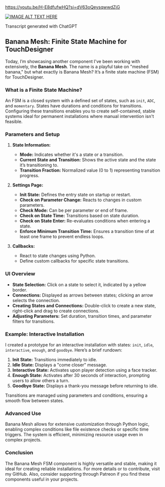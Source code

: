 https://youtu.be/H-E8dfufwHQ?si=dV63oQeysqwwdZjG

[![IMAGE ALT TEXT HERE](https://img.youtube.com/vi/H-E8dfufwHQ/0.jpg)](https://www.youtube.com/watch?H-E8dfufwHQ)

Transcript generated with ChatGPT

## Banana Mesh: Finite State Machine for TouchDesigner

Today, I’m showcasing another component I've been working with extensively, the **Banana Mesh**. The name is a playful take on "meshed banana," but what exactly is Banana Mesh? It’s a finite state machine (FSM) for TouchDesigner.

### What is a Finite State Machine?

An FSM is a closed system with a defined set of states, such as `init`, `ADC`, and `momentary`. States have durations and conditions for transitions. Configuring these transitions enables you to create self-contained, stable systems ideal for permanent installations where manual intervention isn't feasible.

### Parameters and Setup

1. **State Information:**
   - **Mode:** Indicates whether it's a state or a transition.
   - **Current State and Transition:** Shows the active state and the state it’s transitioning to.
   - **Transition Fraction:** Normalized value (0 to 1) representing transition progress.

2. **Settings Page:**
   - **Init State:** Defines the entry state on startup or restart.
   - **Check on Parameter Change:** Reacts to changes in custom parameters.
   - **Check Mode:** Can be per parameter or end of frame.
   - **Check on State Time:** Transitions based on state duration.
   - **Check on State Enter:** Re-evaluates conditions when entering a state.
   - **Enforce Minimum Transition Time:** Ensures a transition time of at least one frame to prevent endless loops.

3. **Callbacks:**
   - React to state changes using Python.
   - Define custom callbacks for specific state transitions.

### UI Overview

- **State Selection:** Click on a state to select it, indicated by a yellow border.
- **Connections:** Displayed as arrows between states; clicking an arrow selects the connection.
- **Creating States and Connections:** Double-click to create a new state, right-click and drag to create connections.
- **Adjusting Parameters:** Set duration, transition times, and parameter filters for transitions.

### Example: Interactive Installation

I created a prototype for an interactive installation with states: `init`, `idle`, `interactive`, `enough`, and `goodbye`. Here’s a brief rundown:

1. **Init State:** Transitions immediately to idle.
2. **Idle State:** Displays a "come closer" message.
3. **Interactive State:** Activates upon player detection using a face tracker.
4. **Enough State:** Activates after 30 seconds of interaction, prompting users to allow others a turn.
5. **Goodbye State:** Displays a thank-you message before returning to idle.

Transitions are managed using parameters and conditions, ensuring a smooth flow between states.

### Advanced Use

Banana Mesh allows for extensive customization through Python logic, enabling complex conditions like file existence checks or specific time triggers. The system is efficient, minimizing resource usage even in complex projects.

### Conclusion

The Banana Mesh FSM component is highly versatile and stable, making it ideal for creating reliable installations. For more details or to contribute, visit my GitHub. Also, consider supporting through Patreon if you find these components useful in your projects.
